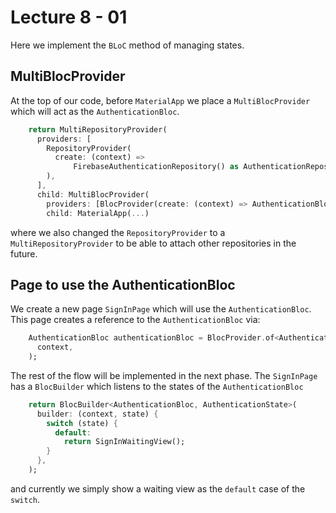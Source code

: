 # Lecture 8 - 01

Here we implement the `BLoC` method of managing states.

## MultiBlocProvider

At the top of our code, before `MaterialApp` we place a `MultiBlocProvider` which will act as the `AuthenticationBloc`. 

```dart
    return MultiRepositoryProvider(
      providers: [
        RepositoryProvider(
          create: (context) =>
              FirebaseAuthenticationRepository() as AuthenticationRepository,
        ),
      ],
      child: MultiBlocProvider(
        providers: [BlocProvider(create: (context) => AuthenticationBloc())],
        child: MaterialApp(...)
```
where we also changed the `RepositoryProvider` to a `MultiRepositoryProvider` to be able to attach other repositories in the future.

##  Page to use the AuthenticationBloc

We create a new page `SignInPage` which will use the `AuthenticationBloc`. This page creates a reference to the `AuthenticationBloc` via:
```dart
    AuthenticationBloc authenticationBloc = BlocProvider.of<AuthenticationBloc>(
      context,
    );
```
The rest of the flow will be implemented in the next phase. The `SignInPage` has a `BlocBuilder` which listens to the states of the `AuthenticationBloc`
```dart 
    return BlocBuilder<AuthenticationBloc, AuthenticationState>(
      builder: (context, state) {
        switch (state) {
          default:
            return SignInWaitingView();
        }
      },
    );
```
and currently we simply show a waiting view as the `default` case of the `switch`.


